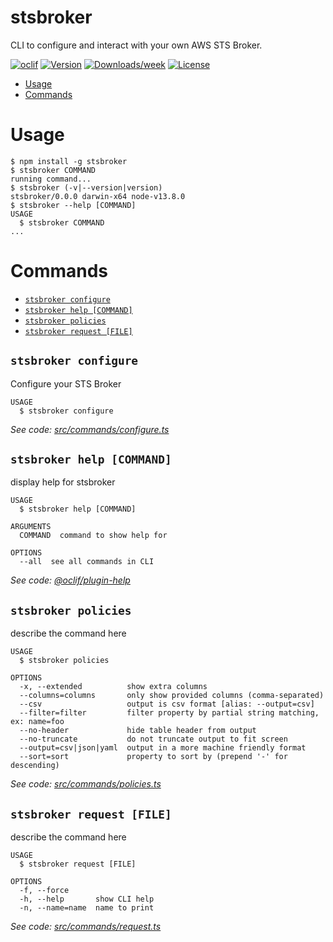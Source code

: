 stsbroker
=========

CLI to configure and interact with your own AWS STS Broker.

[![oclif](https://img.shields.io/badge/cli-oclif-brightgreen.svg)](https://oclif.io)
[![Version](https://img.shields.io/npm/v/stsbroker.svg)](https://npmjs.org/package/stsbroker)
[![Downloads/week](https://img.shields.io/npm/dw/stsbroker.svg)](https://npmjs.org/package/stsbroker)
[![License](https://img.shields.io/npm/l/stsbroker.svg)](https://github.com/sts-broker-cli/stsbroker/blob/master/package.json)

<!-- toc -->
* [Usage](#usage)
* [Commands](#commands)
<!-- tocstop -->
# Usage
<!-- usage -->
```sh-session
$ npm install -g stsbroker
$ stsbroker COMMAND
running command...
$ stsbroker (-v|--version|version)
stsbroker/0.0.0 darwin-x64 node-v13.8.0
$ stsbroker --help [COMMAND]
USAGE
  $ stsbroker COMMAND
...
```
<!-- usagestop -->
# Commands
<!-- commands -->
* [`stsbroker configure`](#stsbroker-configure)
* [`stsbroker help [COMMAND]`](#stsbroker-help-command)
* [`stsbroker policies`](#stsbroker-policies)
* [`stsbroker request [FILE]`](#stsbroker-request-file)

## `stsbroker configure`

Configure your STS Broker

```
USAGE
  $ stsbroker configure
```

_See code: [src/commands/configure.ts](https://github.com/sts-broker-cli/stsbroker/blob/v0.0.0/src/commands/configure.ts)_

## `stsbroker help [COMMAND]`

display help for stsbroker

```
USAGE
  $ stsbroker help [COMMAND]

ARGUMENTS
  COMMAND  command to show help for

OPTIONS
  --all  see all commands in CLI
```

_See code: [@oclif/plugin-help](https://github.com/oclif/plugin-help/blob/v2.2.3/src/commands/help.ts)_

## `stsbroker policies`

describe the command here

```
USAGE
  $ stsbroker policies

OPTIONS
  -x, --extended          show extra columns
  --columns=columns       only show provided columns (comma-separated)
  --csv                   output is csv format [alias: --output=csv]
  --filter=filter         filter property by partial string matching, ex: name=foo
  --no-header             hide table header from output
  --no-truncate           do not truncate output to fit screen
  --output=csv|json|yaml  output in a more machine friendly format
  --sort=sort             property to sort by (prepend '-' for descending)
```

_See code: [src/commands/policies.ts](https://github.com/sts-broker-cli/stsbroker/blob/v0.0.0/src/commands/policies.ts)_

## `stsbroker request [FILE]`

describe the command here

```
USAGE
  $ stsbroker request [FILE]

OPTIONS
  -f, --force
  -h, --help       show CLI help
  -n, --name=name  name to print
```

_See code: [src/commands/request.ts](https://github.com/sts-broker-cli/stsbroker/blob/v0.0.0/src/commands/request.ts)_
<!-- commandsstop -->
